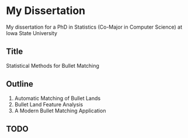 # My Dissertation

My dissertation for a PhD in Statistics (Co-Major in Computer Science) at Iowa State University

## Title

Statistical Methods for Bullet Matching

## Outline

1. Automatic Matching of Bullet Lands
2. Bullet Land Feature Analysis
3. A Modern Bullet Matching Application
    
## TODO 
